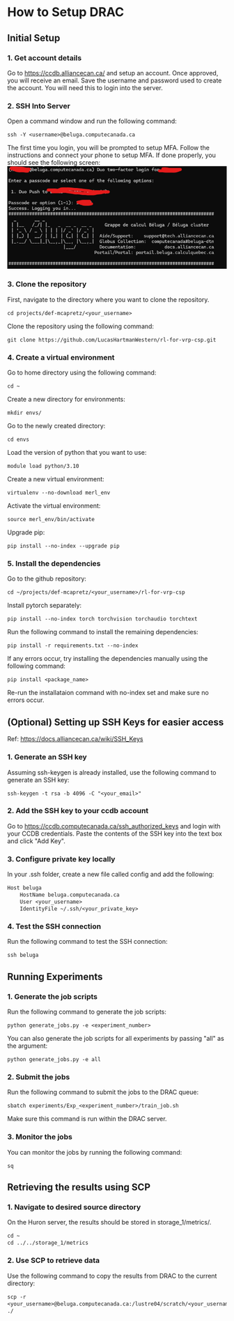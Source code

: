 # How to Setup DRAC

## Initial Setup
### 1. Get account details
Go to https://ccdb.alliancecan.ca/ and setup an account. Once approved, you will receive an email.
Save the username and password used to create the account. You will need this to login into the server.

### 2. SSH Into Server
Open a command window and run the following command:
```
ssh -Y <username>@beluga.computecanada.ca
```

The first time you login, you will be prompted to setup MFA.
Follow the instructions and connect your phone to setup MFA.
If done properly, you should see the following screen:
![success_image](./images/success_drac_login.jpg)

### 3. Clone the repository
First, navigate to the directory where you want to clone the repository.

```
cd projects/def-mcapretz/<your_username>
```

Clone the repository using the following command:
```
git clone https://github.com/LucasHartmanWestern/rl-for-vrp-csp.git
```


### 4. Create a virtual environment
Go to home directory using the following command:
```
cd ~
```

Create a new directory for environments:
```
mkdir envs/
```

Go to the newly created directory:
```
cd envs
```

Load the version of python that you want to use:
```
module load python/3.10
```

Create a new virtual environment:
```
virtualenv --no-download merl_env
```

Activate the virtual environment:
```
source merl_env/bin/activate
```

Upgrade pip:
```
pip install --no-index --upgrade pip
```

### 5. Install the dependencies
Go to the github repository:
```
cd ~/projects/def-mcapretz/<your_username>/rl-for-vrp-csp
```

Install pytorch separately:
```
pip install --no-index torch torchvision torchaudio torchtext
```

Run the following command to install the remaining dependencies:
```
pip install -r requirements.txt --no-index
```
If any errors occur, try installing the dependencies manually using the following command:
```
pip install <package_name>
```

Re-run the installataion command with no-index set and make sure no errors occur.

## (Optional) Setting up SSH Keys for easier access
Ref: https://docs.alliancecan.ca/wiki/SSH_Keys

### 1. Generate an SSH key
Assuming ssh-keygen is already installed, use the following command to generate an SSH key:
```
ssh-keygen -t rsa -b 4096 -C "<your_email>"
```

### 2. Add the SSH key to your ccdb account
Go to https://ccdb.computecanada.ca/ssh_authorized_keys and login with your CCDB credentials.
Paste the contents of the SSH key into the text box and click "Add Key".

### 3. Configure private key locally
In your .ssh folder, create a new file called config and add the following:
```
Host beluga
    HostName beluga.computecanada.ca
    User <your_username>
    IdentityFile ~/.ssh/<your_private_key>
```

### 4. Test the SSH connection
Run the following command to test the SSH connection:
```
ssh beluga
```


## Running Experiments

### 1. Generate the job scripts
Run the following command to generate the job scripts:
```
python generate_jobs.py -e <experiment_number>
```
You can also generate the job scripts for all experiments by passing "all" as the argument:
```
python generate_jobs.py -e all
```

### 2. Submit the jobs
Run the following command to submit the jobs to the DRAC queue:
```
sbatch experiments/Exp_<experiment_number>/train_job.sh
```

Make sure this command is run within the DRAC server.

### 3. Monitor the jobs
You can monitor the jobs by running the following command:
```
sq
```

## Retrieving the results using SCP

### 1. Navigate to desired source directory
On the Huron server, the results should be stored in storage_1/metrics/.
```
cd ~
cd ../../storage_1/metrics
```

### 2. Use SCP to retrieve data
Use the following command to copy the results from DRAC to the current directory:
```
scp -r <your_username>@beluga.computecanada.ca:/lustre04/scratch/<your_username>/metrics/* ./
```